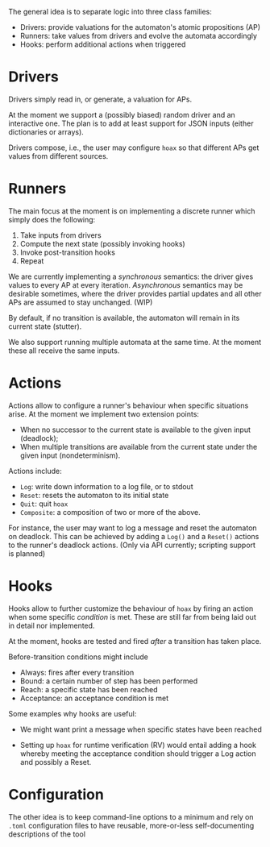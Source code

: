 The general idea is to separate logic into three class families:

* Drivers: provide valuations for the automaton's atomic propositions (AP)
* Runners: take values from drivers and evolve the automata accordingly
* Hooks: perform additional actions when triggered

# Drivers

Drivers simply read in, or generate, a valuation for APs.

At the moment we support a (possibly biased) random driver and an interactive
one. The plan is to add at least support for JSON inputs (either dictionaries
or arrays).

Drivers compose, i.e., the user may configure `hoax` so that different 
APs get values from different sources.

# Runners

The main focus at the moment is on implementing a discrete runner which simply
does the following:

1. Take inputs from drivers
2. Compute the next state (possibly invoking hooks)
3. Invoke post-transition hooks
4. Repeat

We are currently implementing a _synchronous_ semantics: the driver
gives values to every AP at every iteration.
_Asynchronous_ semantics may be desirable sometimes, where the driver provides
partial updates and all other APs are assumed to stay unchanged. (WIP)

By default, if no transition is available, the automaton will remain in its current state (stutter). 


We also support running multiple automata at the same time. At the moment
these all receive the same inputs.

# Actions

Actions allow to configure a runner's behaviour when specific situations arise.
At the moment we implement two extension points:

* When no successor to the current state is available to the given input (deadlock);
* When multiple transitions are available from the current state under the given
  input (nondeterminism).

Actions include:

* `Log`: write down information to a log file, or to stdout
* `Reset`: resets the automaton to its initial state
* `Quit`: quit `hoax`
* `Composite`: a composition of two or more of the above.

For instance, the user may want to log a message and reset the automaton on deadlock.
This can be achieved by adding a `Log()` and a `Reset()` actions to the runner's
deadlock actions. (Only via API currently; scripting support is planned)

# Hooks

Hooks allow to further customize the behaviour of `hoax` by firing an
action when some specific *condition* is met. These are still far from being
laid out in detail nor implemented.

At the moment, hooks are tested and fired *after* a transition has taken place.

Before-transition conditions might include

* Always: fires after every transition
* Bound: a certain number of step has been performed
* Reach: a specific state has been reached
* Acceptance: an acceptance condition is met

Some examples why hooks are useful:

* We might want print a message when specific states have been reached

* Setting up `hoax` for runtime verification (RV) would entail
  adding a hook whereby meeting the acceptance condition should trigger a Log
  action and possibly a Reset.

# Configuration

The other idea is to keep command-line options to a minimum and rely on `.toml`
configuration files to have reusable, more-or-less self-documenting descriptions
of the tool